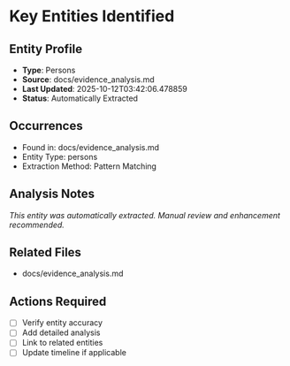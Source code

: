 # Key Entities Identified

## Entity Profile
- **Type**: Persons
- **Source**: docs/evidence_analysis.md
- **Last Updated**: 2025-10-12T03:42:06.478859
- **Status**: Automatically Extracted

## Occurrences
- Found in: docs/evidence_analysis.md
- Entity Type: persons
- Extraction Method: Pattern Matching

## Analysis Notes
*This entity was automatically extracted. Manual review and enhancement recommended.*

## Related Files
- docs/evidence_analysis.md

## Actions Required
- [ ] Verify entity accuracy
- [ ] Add detailed analysis
- [ ] Link to related entities
- [ ] Update timeline if applicable
